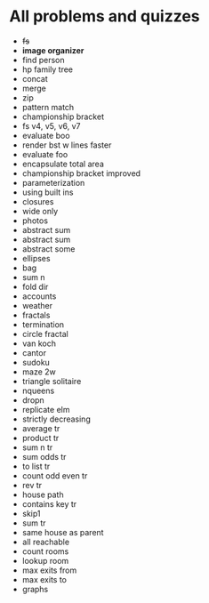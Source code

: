 # All problems and quizzes

- ~~fs~~
- **image organizer**
- find person
- hp family tree
- concat
- merge
- zip
- pattern match
- championship bracket
- fs v4, v5, v6, v7
- evaluate boo
- render bst w lines faster
- evaluate foo
- encapsulate total area
- championship bracket improved
- parameterization
- using built ins
- closures
- wide only
- photos
- abstract sum
- abstract sum
- abstract some
- ellipses
- bag
- sum n
- fold dir
- accounts
- weather
- fractals
- termination
- circle fractal
- van koch
- cantor
- sudoku
- maze 2w
- triangle solitaire
- nqueens
- dropn
- replicate elm
- strictly decreasing
- average tr
- product tr
- sum n tr
- sum odds tr
- to list tr
- count odd even tr
- rev tr
- house path
- contains key tr
- skip1
- sum tr
- same house as parent
- all reachable
- count rooms
- lookup room
- max exits from
- max exits to
- graphs